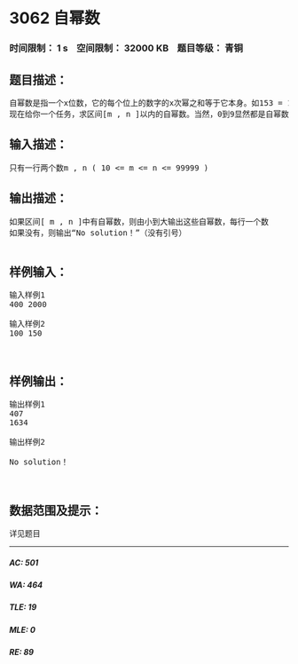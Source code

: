 # 3062 自幂数   
### 时间限制： 1 s&nbsp;&nbsp;&nbsp;&nbsp;空间限制： 32000 KB&nbsp;&nbsp;&nbsp;&nbsp;题目等级： 青铜  
## 题目描述：  

<pre>
自幂数是指一个x位数，它的每个位上的数字的x次幂之和等于它本身。如153 = 1 ^ 3 + 5 ^ 3 + 3 ^ 3 , 153就是一个自幂数。
现在给你一个任务，求区间[m , n ]以内的自幂数。当然，0到9显然都是自幂数，所以我们就从两位数开始考虑。
</pre>
  
  
## 输入描述：  

<pre>
只有一行两个数m , n ( 10 <= m <= n <= 99999 )
</pre>
  
  
## 输出描述：  

<pre>
如果区间[ m , n ]中有自幂数，则由小到大输出这些自幂数，每行一个数
如果没有，则输出“No solution！”（没有引号）
 
</pre>
  
  
## 样例输入：  

<pre>
输入样例1
400 2000
 
输入样例2
100 150
 
 
</pre>
  
  
## 样例输出：  

<pre>
输出样例1
407
1634
 
输出样例2
 
No solution！
  

</pre>
  
  
## 数据范围及提示：  

<pre>
详见题目
</pre>
  
  
***  

##### AC: 501  
##### WA: 464  
##### TLE: 19  
##### MLE: 0  
##### RE: 89  
